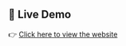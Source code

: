 ## 🚀 Live Demo

👉 [Click here to view the website]((https://awspolicygen.s3.amazonaws.com/policygen.html))
